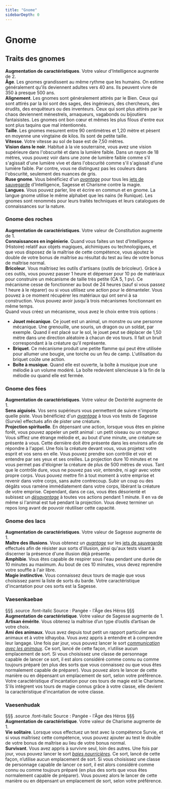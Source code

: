 ```yaml
---
title: "Gnome"
sidebarDepth: 0
---
```

# Gnome
## Traits des gnomes

**Augmentation de caractéristiques**. Votre valeur d'Intelligence augmente de 2.  
**Âge**. Les gnomes grandissent au même rythme que les humains. On estime généralement qu'ils deviennent adultes vers 40 ans. Ils peuvent vivre de 350 à presque 500 ans.  
**Alignement**. Les gnomes sont généralement attirés par le Bien. Ceux qui sont attirés par la loi sont des sages, des ingénieurs, des chercheurs, des érudits, des enquêteurs ou des inventeurs. Ceux qui sont plus attirés par le chaos deviennent ménestrels, arnaqueurs, vagabonds ou bijoutiers fantaisistes. Les gnomes ont bon cœur et mêmes les plus filous d'entre eux sont plus taquins que mal intentionnés.  
**Taille**. Les gnomes mesurent entre 90 centimètres et 1,20 mètre et pèsent en moyenne une vingtaine de kilos. Ils sont de petite taille.  
**Vitesse**. Votre vitesse au sol de base est de 7,50 mètres.  
**Vision dans le noir**. Habitué à la vie souterraine, vous avez une vision supérieure dans l'obscurité et dans la lumière faible. Dans un rayon de 18 mètres, vous pouvez voir dans une zone de lumière faible comme s'il s'agissait d'une lumière vive et dans l'obscurité comme s'il s'agissait d'une lumière faible. Par contre, vous ne distinguez pas les couleurs dans l'obscurité, seulement des nuances de gris.  
**Ruse gnome**. Vous bénéficiez d'un [_avantage_](/utiliser-les-caracteristiques/#avantage-et-desavantage) pour tous les [jets de sauvegarde](/utiliser-les-caracteristiques/#jets-de-sauvegarde) d'Intelligence, Sagesse et Charisme contre la magie.  
**Langues**. Vous pouvez parler, lire et écrire en commun et en gnome. La langue gnome utilise le même alphabet que les nains (le Runique). Les gnomes sont renommés pour leurs traités techniques et leurs catalogues de connaissances sur la nature.

### Gnome des roches

**Augmentation de caractéristiques**. Votre valeur de Constitution augmente de 1.  
**Connaissances en ingénierie**. Quand vous faites un test d'Intelligence (Histoire) relatif aux objets magiques, alchimiques ou technologiques, et que vous disposez de la maîtrise de cette compétence, vous ajoutez le double de votre bonus de maîtrise au résultat du test au lieu de votre bonus de maîtrise normal.  
**Bricoleur**. Vous maîtrisez les outils d'artisans (outils de bricoleur). Grâce à ces outils, vous pouvez passer 1 heure et dépenser pour 10 po de matériaux pour construire un mécanisme de taille très petite (CA 5, 1  pv). Ce mécanisme cesse de fonctionner au bout de 24 heures (sauf si vous passez 1 heure à le réparer) ou si vous utilisez une action pour le démanteler. Vous pouvez à ce moment récupérer les matériaux qui ont servi à sa construction. Vous pouvez avoir jusqu'à trois mécanismes fonctionnant en même temps.  
Quand vous créez un mécanisme, vous avez le choix entre trois options :
- **Jouet mécanique**. Ce jouet est un animal, un monstre ou une personne mécanique. Une grenouille, une souris, un dragon ou un soldat, par exemple. Quand il est placé sur le sol, le jouet peut se déplacer de 1,50 mètre dans une direction aléatoire à chacun de vos tours. Il fait un bruit correspondant à la créature qu'il représente.
- **Briquet**. Ce mécanisme produit une petite flamme qui peut être utilisée pour allumer une bougie, une torche ou un feu de camp. L'utilisation du briquet coûte une action.
- **Boîte à musique**. Quand elle est ouverte, la boîte à musique joue une mélodie à un volume modéré. La boîte redevient silencieuse à la fin de la mélodie ou quand elle est fermée.

### Gnome des fées

**Augmentation de caractéristiques**. Votre valeur de Dextérité augmente de 1.  
**Sens aiguisés**. Vos sens supérieurs vous permettent de suivre n'importe quelle piste. Vous bénéficiez d'un [_avantage_](/utiliser-les-caracteristiques/#avantage-et-desavantage) à tous vos tests de Sagesse (Survie) effectués afin de pister une créature.  
**Projection spirituelle**. En dépensant une action, lorsque vous êtes en pleine forêt, vous pouvez appeler un petit animal : un petit oiseau ou un rongeur. Vous sifflez une étrange mélodie et, au bout d'une minute, une créature se présente à vous. Cette dernière doit être présente dans les environs afin de répondre à l'appel. Une fois la créature devant vous, vous projetez votre esprit et vos sens en elle. Vous pouvez prendre son contrôle et voir et entendre par ses yeux et ses oreilles. La projection dure 10 minutes et ne vous permet pas d'éloigner la créature de plus de 500  mètres de vous. Tant que le contrôle dure, vous ne pouvez pas voir, entendre, ni agir avec votre propre corps. Vous pouvez mettre fin à tout moment à votre emprise et revenir dans votre corps, sans autre contrecoup. Subir un coup ou des dégâts vous ramène immédiatement dans votre corps, libérant la créature de votre emprise. Cependant, dans ce cas, vous êtes désorienté et subissez un [_désavantage_](/utiliser-les-caracteristiques/#avantage-et-desavantage) à toutes vos actions pendant 1 minute. Il en va de même si l'animal est tué pendant la projection. Vous devez terminer un repos long avant de pouvoir réutiliser cette capacité.

### Gnome des lacs

**Augmentation de caractéristiques**. Votre valeur de Sagesse augmente de 1.  
**Maître des illusions**. Vous obtenez un [_avantage_](/utiliser-les-caracteristiques/#avantage-et-desavantage) sur les [jets de sauvegarde](/utiliser-les-caracteristiques/#jets-de-sauvegarde) effectués afin de résister aux sorts d'illusion, ainsi qu'aux tests visant à discerner la présence d'une illusion déjà présente.  
**Amphibie**. Vous êtes capable de respirer sous l'eau pendant une durée de 10 minutes au maximum. Au bout de ces 10 minutes, vous devez reprendre votre souffle à l'air libre.  
**Magie instinctive**. Vous connaissez deux tours de magie que vous choisissez parmi la liste de sorts du barde. Votre caractéristique d'incantation pour ces sorts est la Sagesse.

### <span class="icon-gondolfiere"></span> Vaesenkaebae
§§§ .source .font-italic
Source : Pangée - l'Âge des Héros
§§§
**Augmentation de caractéristique**. Votre valeur de Sagesse augmente de 1.  
**Artisan émérite**. Vous obtenez la maîtrise d’un type d’outils d’artisan de votre choix.  
**Ami des animaux**. Vous avez depuis tout petit un rapport particulier aux animaux et à votre idhayoba. Vous avez appris à entendre et à comprendre leur langage. Une fois par jour, vous pouvez lancer le sort [_communication avec les animaux_](/grimoire/communication-avec-les-animaux/). Ce sort, lancé de cette façon, n’utilise aucun emplacement de sort. Si vous choisissez une classe de personnage capable de lancer ce sort, il est alors considéré comme connu ou comme toujours préparé (en plus des sorts que vous connaissez ou que vous êtes normalement capable de préparer). Vous pouvez alors le lancer de cette manière ou en dépensant un emplacement de sort, selon votre préférence. Votre caractéristique d'incantation pour ces tours de magie est le Charisme. S'ils intègrent vos tours de magie connus grâce à votre classe, elle devient la caractéristique d'incantation de votre classe.

### <span class="icon-gondolfiere"></span> Vaesenhudak
§§§ .source .font-italic
Source : Pangée - l'Âge des Héros
§§§
**Augmentation de caractéristique**. Votre valeur de Charisme augmente de 1.  
**Vie solitaire**. Lorsque vous effectuez un test avec la compétence Survie, et si vous maîtrisez cette compétence, vous pouvez ajouter au test le double de votre bonus de maîtrise au lieu de votre bonus normal.  
**Survivant**. Vous avez appris à survivre seul, loin des autres. Une fois par jour, vous pouvez lancer le sort [_baies nourricières_](/grimoire/baies-nourricieres/). Ce sort, lancé de cette façon, n’utilise aucun emplacement de sort. Si vous choisissez une classe de personnage capable de lancer ce sort, il est alors considéré comme connu ou comme toujours préparé (en plus des sorts que vous êtes normalement capable de préparer). Vous pouvez alors le lancer de cette manière ou en dépensant un emplacement de sort, selon votre préférence.
